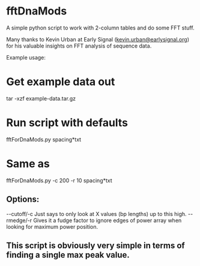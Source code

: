 # fftDnaMods
A simple python script to work with 2-column tables and do some FFT stuff.


Many thanks to Kevin Urban at Early Signal (kevin.urban@earlysignal.org) for his valuable insights on FFT analysis of sequence data.  



Example usage:

# Get example data out
tar -xzf example-data.tar.gz

# Run script with defaults
fftForDnaMods.py spacing*txt

# Same as
fftForDnaMods.py -c 200 -r 10 spacing*txt


## Options:
--cutoff/-c  Just says to only look at X values (bp lengths) up to this high.
--rmedge/-r  Gives it a fudge factor to ignore edges of power array when looking for maximum power position.


## This script is obviously very simple in terms of finding a single max peak value.


